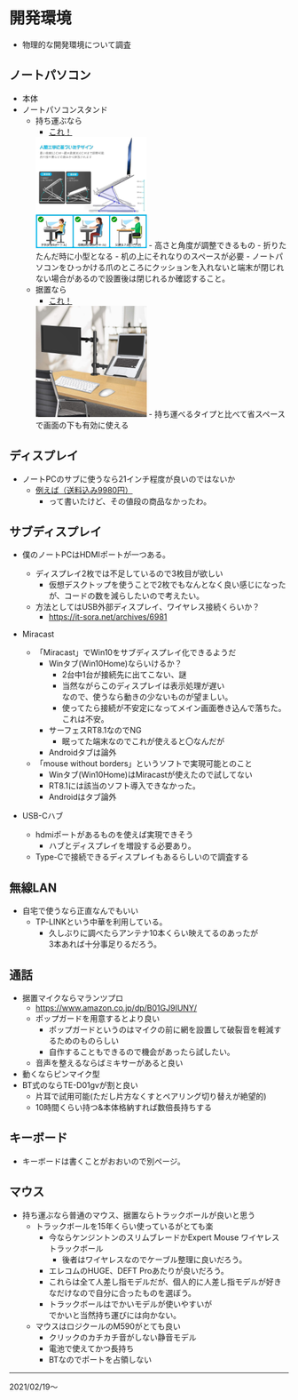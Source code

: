 # 開発環境
  - 物理的な開発環境について調査

## ノートパソコン
  - 本体
  - ノートパソコンスタンド
    - 持ち運ぶなら
      - [これ！](https://www.amazon.co.jp/dp/B087P8T8WC/)  
      <img src="./img/kaihatsu001.jpg" width="200">  
        - 高さと角度が調整できるもの 
        - 折りたたんだ時に小型となる
        - 机の上にそれなりのスペースが必要
        - ノートパソコンをひっかける爪のところにクッションを入れないと端末が閉じれない場合があるので設置後は閉じれるか確認すること。
    - 据置なら
      - [これ！](https://www.amazon.co.jp/dp/B087J9W6NB/)  
      <img src="./img/kaihatsu002.jpg" width="200">  
        - 持ち運べるタイプと比べて省スペースで画面の下も有効に使える

## ディスプレイ
  - ノートPCのサブに使うなら21インチ程度が良いのではないか
    - [例えば（送料込み9980円）](https://jp.ext.hp.com/monitors/personal/kakaku/?jumpid=st_cn_p_af_kkc)
      - って書いたけど、その値段の商品なかったわ。

## サブディスプレイ
  - 僕のノートPCはHDMIポートが一つある。
    - ディスプレイ2枚では不足しているので3枚目が欲しい
      - 仮想デスクトップを使うことで2枚でもなんとなく良い感じになったが、コードの数を減らしたいので考えたい。
    - 方法としてはUSB外部ディスプレイ、ワイヤレス接続くらいか？
      - https://it-sora.net/archives/6981

  - Miracast
    - 「Miracast」でWin10をサブディスプレイ化できるようだ
      - Winタブ(Win10Home)ならいけるか？
        - 2台中1台が接続先に出てこない、謎
        - 当然ながらこのディスプレイは表示処理が遅い  
          なので、使うなら動きの少ないものが望ましい。
        - 使ってたら接続が不安定になってメイン画面巻き込んで落ちた。これは不安。
      - サーフェスRT8.1なのでNG
        - 眠ってた端末なのでこれが使えると〇なんだが
      - Androidタブは論外
    - 「mouse without borders」というソフトで実現可能とのこと
      - Winタブ(Win10Home)はMiracastが使えたので試してない
      - RT8.1には該当のソフト導入できなかった。
      - Androidはタブ論外
    
  - USB-Cハブ
    - hdmiポートがあるものを使えば実現できそう
      - ハブとディスプレイを増設する必要あり。
    - Type-Cで接続できるディスプレイもあるらしいので調査する

## 無線LAN
  - 自宅で使うなら正直なんでもいい
    - TP-LINKという中華を利用している。
      - 久しぶりに調べたらアンテナ10本くらい映えてるのあったが  
      3本あれば十分事足りるだろう。

## 通話
  - 据置マイクならマランツプロ
    - https://www.amazon.co.jp/dp/B01GJ9IUNY/
    - ポップガードを用意するとより良い
      - ポップガードというのはマイクの前に網を設置して破裂音を軽減するためのものらしい
      - 自作することもできるので機会があったら試したい。
    - 音声を整えるならばミキサーがあると良い
  - 動くならピンマイク型
  - BT式のならTE-D01gvが割と良い
    - 片耳で試用可能(ただし片方なくすとペアリング切り替えが絶望的)
    - 10時間くらい持つ&本体格納すれば数倍長持ちする

## キーボード
  - キーボードは書くことがおおいので別ページ。

## マウス
  - 持ち運ぶなら普通のマウス、据置ならトラックボールが良いと思う
    - トラックボールを15年くらい使っているがとても楽
      - 今ならケンジントンのスリムブレードかExpert Mouse ワイヤレス トラックボール
        - 後者はワイヤレスなのでケーブル整理に良いだろう。
      - エレコムのHUGE、DEFT Proあたりが良いだろう。
      - これらは全て人差し指モデルだが、個人的に人差し指モデルが好きなだけなので自分に合ったものを選ぼう。
      - トラックボールはでかいモデルが使いやすいが  
      でかいと当然持ち運びには向かない。
    - マウスはロジクールのM590がとても良い
      - クリックのカチカチ音がしない静音モデル
      - 電池で使えてかつ長持ち
      - BTなのでポートを占領しない

---
2021/02/19～